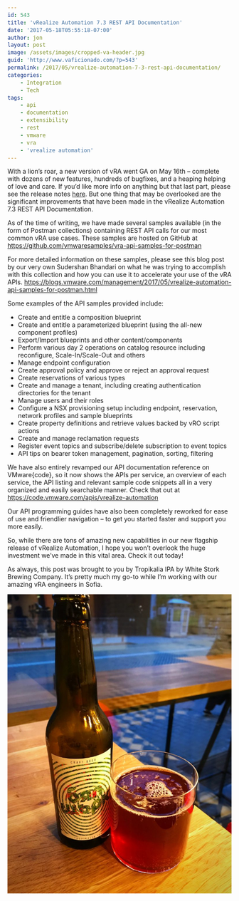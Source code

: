 ```yaml
---
id: 543
title: 'vRealize Automation 7.3 REST API Documentation'
date: '2017-05-18T05:55:18-07:00'
author: jon
layout: post
image: /assets/images/cropped-va-header.jpg
guid: 'http://www.vaficionado.com/?p=543'
permalink: /2017/05/vrealize-automation-7-3-rest-api-documentation/
categories:
    - Integration
    - Tech
tags:
    - api
    - documentation
    - extensibility
    - rest
    - vmware
    - vra
    - 'vrealize automation'
---
```


With a lion’s roar, a new version of vRA went GA on May 16th – complete with dozens of new features, hundreds of bugfixes, and a heaping helping of love and care. If you’d like more info on anything but that last part, please see the release notes [here](https://pubs.vmware.com/Release_Notes/en/vra/73/vrealize-automation-73-release-notes.html?src=vmw_so_vex_akjaer_1025). But one thing that may be overlooked are the significant improvements that have been made in the vRealize Automation 7.3 REST API Documentation.

As of the time of writing, we have made several samples available (in the form of Postman collections) containing REST API calls for our most common vRA use cases. These samples are hosted on GitHub at <https://github.com/vmwaresamples/vra-api-samples-for-postman>

For more detailed information on these samples, please see this blog post by our very own Sudershan Bhandari on what he was trying to accomplish with this collection and how you can use it to accelerate your use of the vRA APIs. <https://blogs.vmware.com/management/2017/05/vrealize-automation-api-samples-for-postman.html>

Some examples of the API samples provided include:

- Create and entitle a composition blueprint
- Create and entitle a parameterized blueprint (using the all-new component profiles)
- Export/Import blueprints and other content/components
- Perform various day 2 operations on catalog resource including reconfigure, Scale-In/Scale-Out and others
- Manage endpoint configuration
- Create approval policy and approve or reject an approval request
- Create reservations of various types
- Create and manage a tenant, including creating authentication directories for the tenant
- Manage users and their roles
- Configure a NSX provisioning setup including endpoint, reservation, network profiles and sample blueprints
- Create property definitions and retrieve values backed by vRO script actions
- Create and manage reclamation requests
- Register event topics and subscribe/delete subscription to event topics
- API tips on bearer token management, pagination, sorting, filtering

We have also entirely revamped our API documentation reference on VMware{code}, so it now shows the APIs per service, an overview of each service, the API listing and relevant sample code snippets all in a very organized and easily searchable manner. Check that out at <https://code.vmware.com/apis/vrealize-automation>

Our API programming guides have also been completely reworked for ease of use and friendlier navigation – to get you started faster and support you more easily.

So, while there are tons of amazing new capabilities in our new flagship release of vRealize Automation, I hope you won’t overlook the huge investment we’ve made in this vital area. Check it out today!

As always, this post was brought to you by Tropikalia IPA by White Stork Brewing Company. It’s pretty much my go-to while I’m working with our amazing vRA engineers in Sofia.

![tropikalia_ipa](/assets/images/2017/05/tropikalia_ipa-768x1024.jpg)